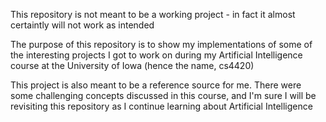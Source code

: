 This repository is not meant to be a working project - in fact it almost certaintly will not work as intended 

The purpose of this repository is to show my implementations of some of the interesting projects I got to work on during my Artificial Intelligence course at the University of Iowa (hence the name, cs4420)

This project is also meant to be a reference source for me. There were some challenging concepts discussed in this course, and I'm sure I will be revisiting this repository as I continue learning about Artificial Intelligence
